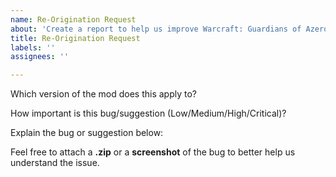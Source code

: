 ```yaml
---
name: Re-Origination Request
about: 'Create a report to help us improve Warcraft: Guardians of Azeroth'
title: Re-Origination Request
labels: ''
assignees: ''

---
```


Which version of the mod does this apply to?

How important is this bug/suggestion (Low/Medium/High/Critical)?

Explain the bug or suggestion below:

Feel free to attach a **.zip** or a **screenshot** of the bug to better help us understand the issue.

